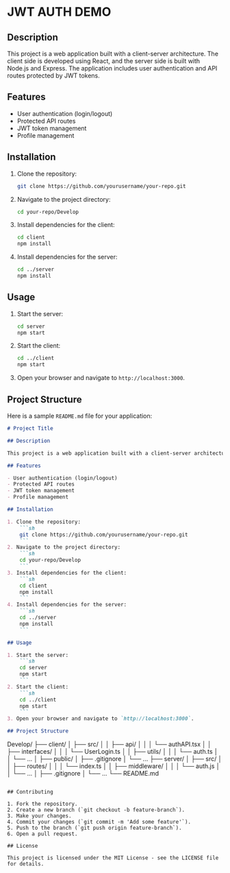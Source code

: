# JWT AUTH DEMO

## Description

This project is a web application built with a client-server architecture. The client side is developed using React, and the server side is built with Node.js and Express. The application includes user authentication and API routes protected by JWT tokens.

## Features

- User authentication (login/logout)
- Protected API routes
- JWT token management
- Profile management

## Installation

1. Clone the repository:
    ```sh
    git clone https://github.com/yourusername/your-repo.git
    ```
2. Navigate to the project directory:
    ```sh
    cd your-repo/Develop
    ```
3. Install dependencies for the client:
    ```sh
    cd client
    npm install
    ```
4. Install dependencies for the server:
    ```sh
    cd ../server
    npm install
    ```

## Usage

1. Start the server:
    ```sh
    cd server
    npm start
    ```
2. Start the client:
    ```sh
    cd ../client
    npm start
    ```
3. Open your browser and navigate to `http://localhost:3000`.

## Project Structure
Here is a sample `README.md` file for your application:

```markdown
# Project Title

## Description

This project is a web application built with a client-server architecture. The client side is developed using React, and the server side is built with Node.js and Express. The application includes user authentication and API routes protected by JWT tokens.

## Features

- User authentication (login/logout)
- Protected API routes
- JWT token management
- Profile management

## Installation

1. Clone the repository:
    ```sh
    git clone https://github.com/yourusername/your-repo.git
    ```
2. Navigate to the project directory:
    ```sh
    cd your-repo/Develop
    ```
3. Install dependencies for the client:
    ```sh
    cd client
    npm install
    ```
4. Install dependencies for the server:
    ```sh
    cd ../server
    npm install
    ```

## Usage

1. Start the server:
    ```sh
    cd server
    npm start
    ```
2. Start the client:
    ```sh
    cd ../client
    npm start
    ```
3. Open your browser and navigate to `http://localhost:3000`.

## Project Structure

```
Develop/
├── client/
│   ├── src/
│   │   ├── api/
│   │   │   └── authAPI.tsx
│   │   ├── interfaces/
│   │   │   └── UserLogin.ts
│   │   ├── utils/
│   │   │   └── auth.ts
│   │   └── ...
│   ├── public/
│   ├── .gitignore
│   └── ...
├── server/
│   ├── src/
│   │   ├── routes/
│   │   │   └── index.ts
│   │   ├── middleware/
│   │   │   └── auth.js
│   │   └── ...
│   ├── .gitignore
│   └── ...
└── README.md
```

## Contributing

1. Fork the repository.
2. Create a new branch (`git checkout -b feature-branch`).
3. Make your changes.
4. Commit your changes (`git commit -m 'Add some feature'`).
5. Push to the branch (`git push origin feature-branch`).
6. Open a pull request.

## License

This project is licensed under the MIT License - see the LICENSE file for details.
```
